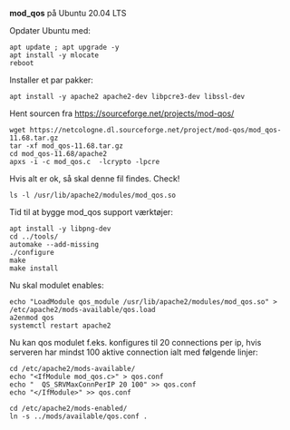 **mod_qos** på Ubuntu 20.04 LTS

Opdater Ubuntu med:

```
apt update ; apt upgrade -y
apt install -y mlocate 
reboot
```

Installer et par pakker:

```
apt install -y apache2 apache2-dev libpcre3-dev libssl-dev
```

Hent sourcen fra https://sourceforge.net/projects/mod-qos/

```
wget https://netcologne.dl.sourceforge.net/project/mod-qos/mod_qos-11.68.tar.gz
tar -xf mod_qos-11.68.tar.gz  
cd mod_qos-11.68/apache2
apxs -i -c mod_qos.c  -lcrypto -lpcre
```

Hvis alt er ok, så skal denne fil findes. Check!
```
ls -l /usr/lib/apache2/modules/mod_qos.so
```

Tid til at bygge mod_qos support værktøjer:
```
apt install -y libpng-dev  
cd ../tools/
automake --add-missing
./configure
make
make install
```

Nu skal modulet enables:
```
echo "LoadModule qos_module /usr/lib/apache2/modules/mod_qos.so" > /etc/apache2/mods-available/qos.load
a2enmod qos
systemctl restart apache2
```

Nu kan qos modulet f.eks. konfigures til 20 connections per ip, hvis serveren har mindst 100 aktive connection ialt med følgende linjer:
```
cd /etc/apache2/mods-available/
echo "<IfModule mod_qos.c>" > qos.conf
echo "	QS_SRVMaxConnPerIP 20 100" >> qos.conf
echo "</IfModule>" >> qos.conf

cd /etc/apache2/mods-enabled/
ln -s ../mods/available/qos.conf .
```

